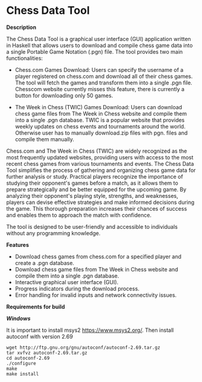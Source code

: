# Chess Data Tool

**Description**

The Chess Data Tool is a graphical user interface (GUI) application written in Haskell that allows users to download and compile chess game data into a single Portable Game Notation (.pgn) file. The tool provides two main functionalities:

- Chess.com Games Download: Users can specify the username of a player registered on chess.com and download all of their chess games. The tool will fetch the games and transform them into a single .pgn file. Chesscom website currently misses this feature, there is currently a button for downloading only 50 games.

- The Week in Chess (TWIC) Games Download: Users can download chess game files from The Week in Chess website and compile them into a single .pgn database. TWIC is a popular website that provides weekly updates on chess events and tournaments around the world. Otherwise user has to manually download.zip files with pgn. files and compile them manually.

Chess.com and The Week in Chess (TWIC) are widely recognized as the most frequently updated websites, providing users with access to the most recent chess games from various tournaments and events.
The Chess Data Tool simplifies the process of gathering and organizing chess game data for further analysis or study. Practical players recognize the importance of studying their opponent's games before a match, as it allows them to prepare strategically and be better equipped for the upcoming game. By analyzing their opponent's playing style, strengths, and weaknesses, players can devise effective strategies and make informed decisions during the game. This thorough preparation increases their chances of success and enables them to approach the match with confidence.


The tool is designed to be user-friendly and accessible to individuals without any programming knowledge.

**Features**

- Download chess games from chess.com for a specified player and create a .pgn database.
- Download chess game files from The Week in Chess website and compile them into a single .pgn database.
- Interactive graphical user interface (GUI).
- Progress indicators during the download process.
- Error handling for invalid inputs and network connectivity issues.


**Requirements for build**


***Windows***


It is important to install msys2 https://www.msys2.org/.
Then install autoconf with version 2.69

    wget http://ftp.gnu.org/gnu/autoconf/autoconf-2.69.tar.gz
    tar xvfvz autoconf-2.69.tar.gz
    cd autoconf-2.69
    ./configure
    make
    make install